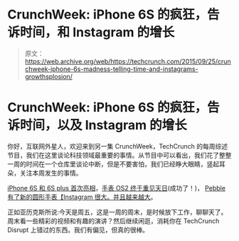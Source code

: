 # CrunchWeek: iPhone 6S 的疯狂，告诉时间，和 Instagram 的增长

> 原文：<https://web.archive.org/web/https://techcrunch.com/2015/09/25/crunchweek-iphone-6s-madness-telling-time-and-instagrams-growthsplosion/>

# CrunchWeek: iPhone 6S 的疯狂，告诉时间，以及 Instagram 的增长

你好，互联网外星人，欢迎来到另一集 CrunchWeek，TechCrunch 的每周综述节目，我们在这里谈论科技领域最重要的事情。从节目中可以看出，我们花了整整一周的时间在一个仓库里谈论中断，但是不要害怕，我们已经睁大眼睛，竖起耳朵，关注本周发生的事情。

[iPhone 6S 和 6S plus 首次亮相](https://web.archive.org/web/20230131003221/https://techcrunch.com/2015/09/22/review-apples-iphone-6s-and-6s-plus-go-tick/)，[手表 OS2 终于重见天日](https://web.archive.org/web/20230131003221/https://techcrunch.com/2015/09/21/apple-releases-watchos-2/)(成功了！)， [Pebble 有了新的圆形手表【Instagram 很大。并且](https://web.archive.org/web/20230131003221/https://techcrunch.com/2015/09/23/pebble-debuts-its-first-round-smartwatch-with-the-pebble-time-round/)[越来越大](https://web.archive.org/web/20230131003221/https://techcrunch.com/2015/09/22/instagram-hits-400m-users-just-nine-months-after-announcing-300m/)。

正如亚历克斯所说:今天是周五，这是一周的周末，是时候放下工作，聊聊天了。周末看一些精彩的视频和有趣的演讲？然后继续闲逛，消耗你在 TechCrunch Disrupt 上错过的东西。我们有偏见，但真的很棒。
